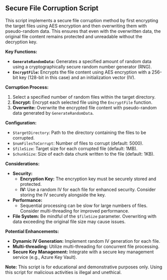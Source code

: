 ## Secure File Corruption Script

This script implements a secure file corruption method by first encrypting the target files using AES encryption and then overwriting them with pseudo-random data. This ensures that even with the overwritten data, the original file content remains protected and unreadable without the decryption key.

**Key Functions:**

* **`GenerateRandomData`:** Generates a specified amount of random data using a cryptographically secure random number generator (RNG).
* **`EncryptFile`:** Encrypts the file content using AES encryption with a 256-bit key (128-bit in this case) and an initialization vector (IV). 

**Corruption Process:**

1. Select a specified number of random files within the target directory.
2. **Encrypt:** Encrypt each selected file using the `EncryptFile` function.
3. **Overwrite:** Overwrite the encrypted file content with pseudo-random data generated by `GenerateRandomData`. 

**Configuration:**

* `$targetDirectory`: Path to the directory containing the files to be corrupted.
* `$numFilesToCorrupt`: Number of files to corrupt (default: 5000).
* `$fileSize`: Target size for each corrupted file (default: 1MB).
* `$chunkSize`: Size of each data chunk written to the file (default: 1KB).

**Considerations:**

* **Security:**
    * **Encryption Key:** The encryption key must be securely stored and protected.
    * **IV:** Use a random IV for each file for enhanced security. Consider storing the IV securely alongside the key.
* **Performance:**
    * Sequential processing can be slow for large numbers of files. Consider multi-threading for improved performance.
* **File System:** Be mindful of the `$fileSize` parameter. Overwriting with data exceeding the original file size may cause issues.

**Potential Enhancements:**

* **Dynamic IV Generation:** Implement random IV generation for each file.
* **Multi-threading:** Utilize multi-threading for concurrent file processing.
* **Secure Key Management:** Integrate with a secure key management service (e.g., Azure Key Vault).

**Note:** This script is for educational and demonstrative purposes only. Using this script for malicious activities is illegal and unethical.
